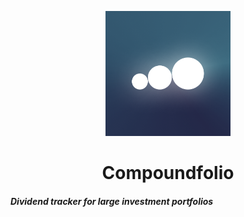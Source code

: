 <p align="center">
  <img width="200" height="200" src="./src/core/images/logo.png" alt="Logo">
  <h1 align="center">
    Compoundfolio <br>
    <h5>Dividend tracker for large investment portfolios</h5>
  </h1>
</p>
